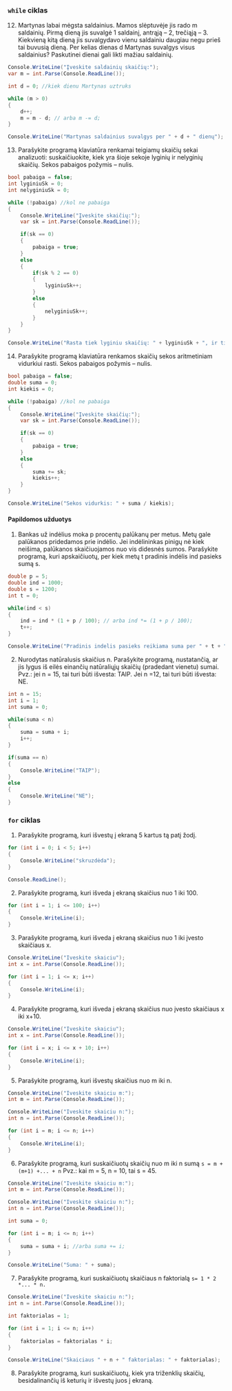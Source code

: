 ### ```while``` ciklas

12. Martynas labai mėgsta saldainius. Mamos slėptuvėje jis rado m saldainių. Pirmą dieną jis suvalgė 1 saldainį, antrąją – 2, trečiąją – 3. Kiekvieną kitą dieną jis suvalgydavo vienu saldainiu daugiau negu prieš tai buvusią dieną. Per kelias dienas d Martynas suvalgys visus saldainius? Paskutinei dienai gali likti mažiau saldainių. 

```c#
Console.WriteLine("Įveskite saldainių skaičių:");
var m = int.Parse(Console.ReadLine());

int d = 0; //kiek dienu Martynas uztruks

while (m > 0)
{
    d++;
    m = m - d; // arba m -= d;
}

Console.WriteLine("Martynas saldainius suvalgys per " + d + " dienų");
```

13. Parašykite programą klaviatūra renkamai teigiamų skaičių sekai analizuoti: suskaičiuokite, kiek yra šioje sekoje lyginių ir nelyginių skaičių. Sekos pabaigos požymis – nulis. 

```c#
bool pabaiga = false;
int lyginiuSk = 0;
int nelyginiuSk = 0;

while (!pabaiga) //kol ne pabaiga
{
    Console.WriteLine("Įveskite skaičių:");
    var sk = int.Parse(Console.ReadLine());

    if(sk == 0)
    {
        pabaiga = true;
    }
    else
    {
        if(sk % 2 == 0)
        {
            lyginiuSk++;
        }
        else
        {
            nelyginiuSk++;
        }
    }
}

Console.WriteLine("Rasta tiek lyginiu skaičių: " + lyginiuSk + ", ir tiek nelyginių: " + nelyginiuSk);
```

14. Parašykite programą klaviatūra renkamos skaičių sekos aritmetiniam vidurkiui rasti. Sekos pabaigos požymis – nulis.

```c#
bool pabaiga = false;
double suma = 0;
int kiekis = 0;

while (!pabaiga) //kol ne pabaiga
{
    Console.WriteLine("Įveskite skaičių:");
    var sk = int.Parse(Console.ReadLine());

    if(sk == 0)
    {
        pabaiga = true;
    }
    else
    {
        suma += sk;
        kiekis++;
    }
}

Console.WriteLine("Sekos vidurkis: " + suma / kiekis);
```

#### Papildomos užduotys

1. Bankas už indėlius moka p procentų palūkanų per metus. Metų gale palūkanos pridedamos prie indėlio. Jei indėlininkas pinigų nė kiek neišima, palūkanos skaičiuojamos nuo vis didesnės sumos. Parašykite programą, kuri apskaičiuotų, per kiek metų t pradinis indėlis ind pasieks sumą s. 

```c#
double p = 5;
double ind = 1000;
double s = 1200;
int t = 0;

while(ind < s)
{
    ind = ind * (1 + p / 100); // arba ind *= (1 + p / 100);
    t++;
}

Console.WriteLine("Pradinis indelis pasieks reikiama suma per " + t + " metu.");
```

2. Nurodytas natūralusis skaičius n. Parašykite programą, nustatančią, ar jis lygus iš eilės einančių natūraliųjų skaičių (pradedant vienetu) sumai. Pvz.: jei n = 15, tai turi būti išvesta: TAIP. Jei n =12, tai turi būti išvesta: NE. 

```c#
int n = 15;
int i = 1;
int suma = 0;

while(suma < n)
{
    suma = suma + i;
    i++;
}

if(suma == n)
{
    Console.WriteLine("TAIP");
}
else
{
    Console.WriteLine("NE");
}
```

### ```for``` ciklas

1. Parašykite programą, kuri išvestų į ekraną 5 kartus tą patį žodį.

```c#
for (int i = 0; i < 5; i++)
{
    Console.WriteLine("skruzdėda");
}

Console.ReadLine();
```

2. Parašykite programą, kuri išveda į ekraną skaičius nuo 1 iki 100.

```c#
for (int i = 1; i <= 100; i++)
{
    Console.WriteLine(i);
}
```

3. Parašykite programą, kuri išveda į ekraną skaičius nuo 1 iki įvesto skaičiaus x.

```c#
Console.WriteLine("Iveskite skaiciu");
int x = int.Parse(Console.ReadLine());

for (int i = 1; i <= x; i++)
{
    Console.WriteLine(i);
}
```

4. Parašykite programą, kuri išveda į ekraną skaičius nuo įvesto skaičiaus x iki x+10.

```c#
Console.WriteLine("Iveskite skaiciu");
int x = int.Parse(Console.ReadLine());

for (int i = x; i <= x + 10; i++)
{
    Console.WriteLine(i);
}
```

5. Parašykite programą, kuri išvestų skaičius nuo m iki n.

```c#
Console.WriteLine("Iveskite skaiciu m:");
int m = int.Parse(Console.ReadLine());

Console.WriteLine("Iveskite skaiciu n:");
int n = int.Parse(Console.ReadLine());

for (int i = m; i <= n; i++)
{
    Console.WriteLine(i);
}
```

6. Parašykite programą, kuri suskaičiuotų skaičių nuo m iki n sumą ```s = m + (m+1) +... + n```
Pvz.: kai m = 5, n = 10, tai s = 45.

```c#
Console.WriteLine("Iveskite skaiciu m:");
int m = int.Parse(Console.ReadLine());

Console.WriteLine("Iveskite skaiciu n:");
int n = int.Parse(Console.ReadLine());

int suma = 0;

for (int i = m; i <= n; i++)
{
    suma = suma + i; //arba suma += i;
}

Console.WriteLine("Suma: " + suma);
```

7. Parašykite programą, kuri suskaičiuotų skaičiaus n faktorialą ```s= 1 * 2 *... * n.```

```c#
Console.WriteLine("Iveskite skaiciu n:");
int n = int.Parse(Console.ReadLine());

int faktorialas = 1;

for (int i = 1; i <= n; i++)
{
    faktorialas = faktorialas * i;
}

Console.WriteLine("Skaiciaus " + n + " faktorialas: " + faktorialas);
```

8. Parašykite programą, kuri suskaičiuotų, kiek yra triženklių skaičių, besidalinančių iš keturių ir išvestų juos į ekraną.

```c#
```
